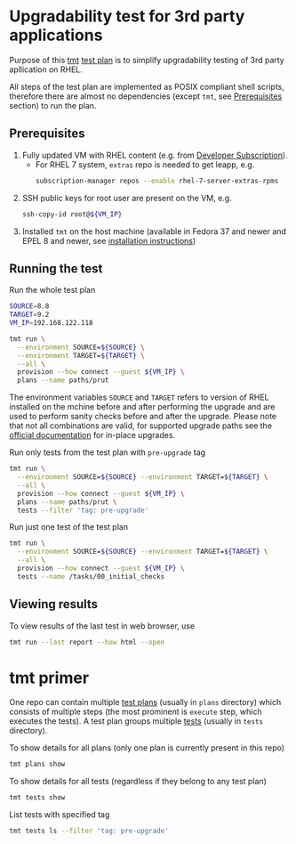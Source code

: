 # Upgradability test for 3rd party applications
Purpose of this [tmt] [test plan][tmt-plan] is to simplify upgradability testing of 3rd party apllication on RHEL.

All steps of the test plan are implemented as POSIX compliant shell scripts, therefore there are almost no dependencies
(except `tmt`, see [Prerequisites](#prerequisites) section) to run the plan.

## Prerequisites
1. Fully updated VM with RHEL content (e.g. from [Developer Subscription][dev-sub]).
   * For RHEL 7 system, `extras` repo is needed to get leapp, e.g.
     ```sh
     subscription-manager repos --enable rhel-7-server-extras-rpms
     ```
2. SSH public keys for root user are present on the VM, e.g.
   ```sh
   ssh-copy-id root@${VM_IP}
   ```
3. Installed `tmt` on the host machine (available in Fedora 37 and newer and EPEL 8 and newer, see
   [installation instructions][tmt-installation])

## Running the test
Run the whole test plan
```sh
SOURCE=8.8
TARGET=9.2
VM_IP=192.168.122.118

tmt run \
  --environment SOURCE=${SOURCE} \
  --environment TARGET=${TARGET} \
  --all \
  provision --how connect --guest ${VM_IP} \
  plans --name paths/prut
```

The environment variables `SOURCE` and `TARGET` refers to version of RHEL installed on the mchine before and after
performing the upgrade and are used to perform sanity checks before and after the upgrade. Please note that not all
combinations are valid, for supported upgrade paths see the [official documentation][upgrade-paths] for in-place
upgrades.

Run only tests from the test plan with `pre-upgrade` tag
```sh
tmt run \
  --environment SOURCE=${SOURCE} --environment TARGET=${TARGET} \
  --all \
  provision --how connect --guest ${VM_IP} \
  plans --name paths/prut \
  tests --filter 'tag: pre-upgrade'
```

Run just one test of the test plan
```sh
tmt run \
  --environment SOURCE=${SOURCE} --environment TARGET=${TARGET} \
  --all \
  provision --how connect --guest ${VM_IP} \
  tests --name /tasks/00_initial_checks
```

## Viewing results
To view results of the last test in web browser, use
```sh
tmt run --last report --how html --open
```

# tmt primer
One repo can contain multiple [test plans][tmt-plan] (usually in `plans` directory) which consists of multiple steps
(the most prominent is `execute` step, which executes the tests). A test plan groups multiple [tests][tmt-test] (usually
in `tests` directory).

To show details for all plans (only one plan is currently present in this repo)
```sh
tmt plans show
```

To show details for all tests (regardless if they belong to any test plan)
```sh
tmt tests show
```

List tests with specified tag
```sh
tmt tests ls --filter 'tag: pre-upgrade'
```

<!-- links -->
[tmt]: https://tmt.readthedocs.io/
[tmt-plan]: https://tmt.readthedocs.io/en/stable/spec/plans.html
[tmt-test]: https://tmt.readthedocs.io/en/latest/spec/tests.html
[tmt-installation]: https://tmt.readthedocs.io/en/latest/overview.html#install
[upgrade-paths]: https://access.redhat.com/articles/4263361
[dev-sub]: https://developers.redhat.com/articles/getting-red-hat-developer-subscription-what-rhel-users-need-know
